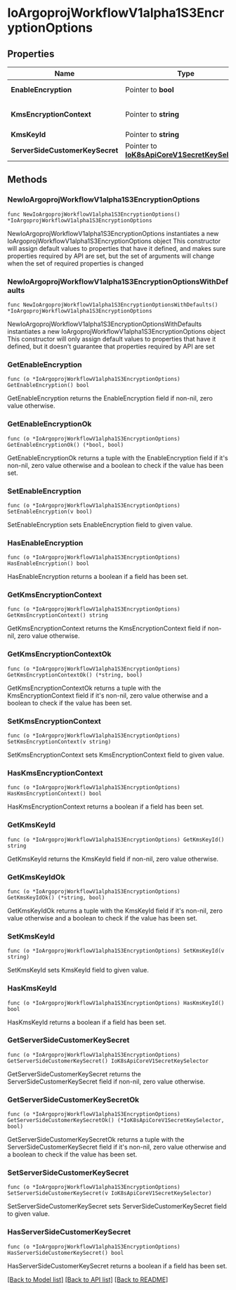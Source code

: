 # IoArgoprojWorkflowV1alpha1S3EncryptionOptions

## Properties

Name | Type | Description | Notes
------------ | ------------- | ------------- | -------------
**EnableEncryption** | Pointer to **bool** | EnableEncryption tells the driver to encrypt objects if set to true. If kmsKeyId and serverSideCustomerKeySecret are not set, SSE-S3 will be used | [optional] 
**KmsEncryptionContext** | Pointer to **string** | KmsEncryptionContext is a json blob that contains an encryption context. See https://docs.aws.amazon.com/kms/latest/developerguide/concepts.html#encrypt_context for more information | [optional] 
**KmsKeyId** | Pointer to **string** | KMSKeyId tells the driver to encrypt the object using the specified KMS Key. | [optional] 
**ServerSideCustomerKeySecret** | Pointer to [**IoK8sApiCoreV1SecretKeySelector**](IoK8sApiCoreV1SecretKeySelector.md) |  | [optional] 

## Methods

### NewIoArgoprojWorkflowV1alpha1S3EncryptionOptions

`func NewIoArgoprojWorkflowV1alpha1S3EncryptionOptions() *IoArgoprojWorkflowV1alpha1S3EncryptionOptions`

NewIoArgoprojWorkflowV1alpha1S3EncryptionOptions instantiates a new IoArgoprojWorkflowV1alpha1S3EncryptionOptions object
This constructor will assign default values to properties that have it defined,
and makes sure properties required by API are set, but the set of arguments
will change when the set of required properties is changed

### NewIoArgoprojWorkflowV1alpha1S3EncryptionOptionsWithDefaults

`func NewIoArgoprojWorkflowV1alpha1S3EncryptionOptionsWithDefaults() *IoArgoprojWorkflowV1alpha1S3EncryptionOptions`

NewIoArgoprojWorkflowV1alpha1S3EncryptionOptionsWithDefaults instantiates a new IoArgoprojWorkflowV1alpha1S3EncryptionOptions object
This constructor will only assign default values to properties that have it defined,
but it doesn't guarantee that properties required by API are set

### GetEnableEncryption

`func (o *IoArgoprojWorkflowV1alpha1S3EncryptionOptions) GetEnableEncryption() bool`

GetEnableEncryption returns the EnableEncryption field if non-nil, zero value otherwise.

### GetEnableEncryptionOk

`func (o *IoArgoprojWorkflowV1alpha1S3EncryptionOptions) GetEnableEncryptionOk() (*bool, bool)`

GetEnableEncryptionOk returns a tuple with the EnableEncryption field if it's non-nil, zero value otherwise
and a boolean to check if the value has been set.

### SetEnableEncryption

`func (o *IoArgoprojWorkflowV1alpha1S3EncryptionOptions) SetEnableEncryption(v bool)`

SetEnableEncryption sets EnableEncryption field to given value.

### HasEnableEncryption

`func (o *IoArgoprojWorkflowV1alpha1S3EncryptionOptions) HasEnableEncryption() bool`

HasEnableEncryption returns a boolean if a field has been set.

### GetKmsEncryptionContext

`func (o *IoArgoprojWorkflowV1alpha1S3EncryptionOptions) GetKmsEncryptionContext() string`

GetKmsEncryptionContext returns the KmsEncryptionContext field if non-nil, zero value otherwise.

### GetKmsEncryptionContextOk

`func (o *IoArgoprojWorkflowV1alpha1S3EncryptionOptions) GetKmsEncryptionContextOk() (*string, bool)`

GetKmsEncryptionContextOk returns a tuple with the KmsEncryptionContext field if it's non-nil, zero value otherwise
and a boolean to check if the value has been set.

### SetKmsEncryptionContext

`func (o *IoArgoprojWorkflowV1alpha1S3EncryptionOptions) SetKmsEncryptionContext(v string)`

SetKmsEncryptionContext sets KmsEncryptionContext field to given value.

### HasKmsEncryptionContext

`func (o *IoArgoprojWorkflowV1alpha1S3EncryptionOptions) HasKmsEncryptionContext() bool`

HasKmsEncryptionContext returns a boolean if a field has been set.

### GetKmsKeyId

`func (o *IoArgoprojWorkflowV1alpha1S3EncryptionOptions) GetKmsKeyId() string`

GetKmsKeyId returns the KmsKeyId field if non-nil, zero value otherwise.

### GetKmsKeyIdOk

`func (o *IoArgoprojWorkflowV1alpha1S3EncryptionOptions) GetKmsKeyIdOk() (*string, bool)`

GetKmsKeyIdOk returns a tuple with the KmsKeyId field if it's non-nil, zero value otherwise
and a boolean to check if the value has been set.

### SetKmsKeyId

`func (o *IoArgoprojWorkflowV1alpha1S3EncryptionOptions) SetKmsKeyId(v string)`

SetKmsKeyId sets KmsKeyId field to given value.

### HasKmsKeyId

`func (o *IoArgoprojWorkflowV1alpha1S3EncryptionOptions) HasKmsKeyId() bool`

HasKmsKeyId returns a boolean if a field has been set.

### GetServerSideCustomerKeySecret

`func (o *IoArgoprojWorkflowV1alpha1S3EncryptionOptions) GetServerSideCustomerKeySecret() IoK8sApiCoreV1SecretKeySelector`

GetServerSideCustomerKeySecret returns the ServerSideCustomerKeySecret field if non-nil, zero value otherwise.

### GetServerSideCustomerKeySecretOk

`func (o *IoArgoprojWorkflowV1alpha1S3EncryptionOptions) GetServerSideCustomerKeySecretOk() (*IoK8sApiCoreV1SecretKeySelector, bool)`

GetServerSideCustomerKeySecretOk returns a tuple with the ServerSideCustomerKeySecret field if it's non-nil, zero value otherwise
and a boolean to check if the value has been set.

### SetServerSideCustomerKeySecret

`func (o *IoArgoprojWorkflowV1alpha1S3EncryptionOptions) SetServerSideCustomerKeySecret(v IoK8sApiCoreV1SecretKeySelector)`

SetServerSideCustomerKeySecret sets ServerSideCustomerKeySecret field to given value.

### HasServerSideCustomerKeySecret

`func (o *IoArgoprojWorkflowV1alpha1S3EncryptionOptions) HasServerSideCustomerKeySecret() bool`

HasServerSideCustomerKeySecret returns a boolean if a field has been set.


[[Back to Model list]](../README.md#documentation-for-models) [[Back to API list]](../README.md#documentation-for-api-endpoints) [[Back to README]](../README.md)


